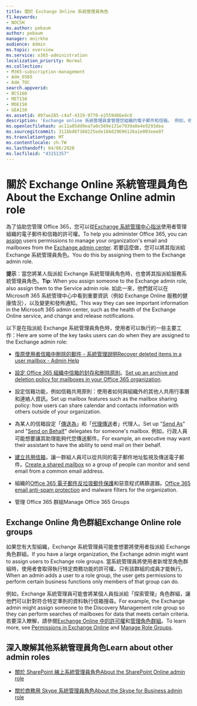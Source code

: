 ```yaml
---
title: 關於 Exchange Online 系統管理員角色
f1.keywords:
- NOCSH
ms.author: pebaum
author: pebaum
manager: mnirkhe
audience: Admin
ms.topic: overview
ms.service: o365-administration
localization_priority: Normal
ms.collection:
- M365-subscription-management
- Adm_O365
- Adm_TOC
search.appverid:
- BCS160
- MET150
- MOE150
- GEA150
ms.assetid: 097ae285-c4af-4319-9770-e2559d66e4c8
description: 'Exchange online 系統管理員會管理您組織的電子郵件和信箱。 例如，他們會在使用者的信箱中復原已刪除的郵件。 '
ms.openlocfilehash: ac11a05dd9ea7a0c569e131e7939a0e4e9293dea
ms.sourcegitcommit: 311bbd6f168225ede166d29696126a1e003eee0f
ms.translationtype: MT
ms.contentlocale: zh-TW
ms.lasthandoff: 04/06/2020
ms.locfileid: "43151357"
---
```

# <a name="about-the-exchange-online-admin-role"></a><span data-ttu-id="3bebf-104">關於 Exchange Online 系統管理員角色</span><span class="sxs-lookup"><span data-stu-id="3bebf-104">About the Exchange Online admin role</span></span>

<span data-ttu-id="3bebf-105">為了協助您管理 Office 365，您可以從[Exchange 系統管理中心](https://go.microsoft.com/fwlink/p/?LinkID=271807)[指派](assign-admin-roles.md)使用者管理組織的電子郵件和信箱的許可權。</span><span class="sxs-lookup"><span data-stu-id="3bebf-105">To help you administer Office 365, you can [assign](assign-admin-roles.md) users permissions to manage your organization's email and mailboxes from the [Exchange admin center](https://go.microsoft.com/fwlink/p/?LinkID=271807).</span></span> <span data-ttu-id="3bebf-106">若要這麼做，您可以將其指派給 Exchange 系統管理員角色。</span><span class="sxs-lookup"><span data-stu-id="3bebf-106">You do this by assigning them to the Exchange admin role.</span></span> 
  
 <span data-ttu-id="3bebf-107">**提示**：當您將某人指派給 Exchange 系統管理員角色時，也會將其指派給服務系統管理員角色。</span><span class="sxs-lookup"><span data-stu-id="3bebf-107">**Tip**: When you assign someone to the Exchange admin role, also assign them to the Service admin role.</span></span> <span data-ttu-id="3bebf-108">如此一來，他們就可以在 Microsoft 365 系統管理中心中看到重要資訊（例如 Exchange Online 服務的健康情況），以及變更和發佈通知。</span><span class="sxs-lookup"><span data-stu-id="3bebf-108">This way they can see important information in the Microsoft 365 admin center, such as the health of the Exchange Online service, and change and release notifications.</span></span> 
  
<span data-ttu-id="3bebf-109">以下是在指派給 Exchange 系統管理員角色時，使用者可以執行的一些主要工作：</span><span class="sxs-lookup"><span data-stu-id="3bebf-109">Here are some of the key tasks users can do when they are assigned to the Exchange admin role:</span></span> 
  
- [<span data-ttu-id="3bebf-110">復原使用者信箱中刪除的郵件 - 系統管理說明</span><span class="sxs-lookup"><span data-stu-id="3bebf-110">Recover deleted items in a user mailbox - Admin Help</span></span>](https://docs.microsoft.com/office365/enterprise/recover-deleted-items-in-a-mailbox)
    
- <span data-ttu-id="3bebf-111">[設定 Office 365 組織中信箱的封存和刪除原則](https://docs.microsoft.com/office365/securitycompliance/set-up-an-archive-and-deletion-policy-for-mailboxes)。</span><span class="sxs-lookup"><span data-stu-id="3bebf-111">[Set up an archive and deletion policy for mailboxes in your Office 365 organization](https://docs.microsoft.com/office365/securitycompliance/set-up-an-archive-and-deletion-policy-for-mailboxes).</span></span>
    
- <span data-ttu-id="3bebf-112">設定信箱功能，例如信箱共用原則：使用者如何與組織外的其他人共用行事曆和連絡人資訊。</span><span class="sxs-lookup"><span data-stu-id="3bebf-112">Set up mailbox features such as the mailbox sharing policy: how users can share calendar and contacts information with others outside of your organization.</span></span> 
    
- <span data-ttu-id="3bebf-113">為某人的信箱設定「[傳送為](https://docs.microsoft.com/microsoft-365/admin/add-users/give-mailbox-permissions-to-another-user)」和「[代理傳送](https://docs.microsoft.com/microsoft-365/admin/add-users/give-mailbox-permissions-to-another-user)者」代理人。</span><span class="sxs-lookup"><span data-stu-id="3bebf-113">Set up "[Send As](https://docs.microsoft.com/microsoft-365/admin/add-users/give-mailbox-permissions-to-another-user)" and "[Send on Behalf](https://docs.microsoft.com/microsoft-365/admin/add-users/give-mailbox-permissions-to-another-user)" delegates for someone's mailbox.</span></span> <span data-ttu-id="3bebf-114">例如，行政人員可能想要讓其助理能夠代您傳送郵件。</span><span class="sxs-lookup"><span data-stu-id="3bebf-114">For example, an executive may want their assistant to have the ability to send mail on their behalf.</span></span> 
    
- <span data-ttu-id="3bebf-115">[建立共用信箱](../email/create-a-shared-mailbox.md)，讓一群組人員可以從共同的電子郵件地址監視及傳送電子郵件。</span><span class="sxs-lookup"><span data-stu-id="3bebf-115">[Create a shared mailbox](../email/create-a-shared-mailbox.md) so a group of people can monitor and send email from a common email address.</span></span> 
    
- <span data-ttu-id="3bebf-116">組織的[Office 365 電子郵件反垃圾郵件保護](https://docs.microsoft.com/office365/securitycompliance/anti-spam-protection)和惡意程式碼篩選器。</span><span class="sxs-lookup"><span data-stu-id="3bebf-116">[Office 365 email anti-spam protection](https://docs.microsoft.com/office365/securitycompliance/anti-spam-protection) and malware filters for the organization.</span></span> 
    
- <span data-ttu-id="3bebf-117">管理 Office 365 群組</span><span class="sxs-lookup"><span data-stu-id="3bebf-117">Manage Office 365 Groups</span></span>
    
## <a name="exchange-online-role-groups"></a><span data-ttu-id="3bebf-118">Exchange Online 角色群組</span><span class="sxs-lookup"><span data-stu-id="3bebf-118">Exchange Online role groups</span></span>

<span data-ttu-id="3bebf-119">如果您有大型組織，Exchange 系統管理員可能會想要將使用者指派給 Exchange 角色群組。</span><span class="sxs-lookup"><span data-stu-id="3bebf-119">If you have a large organization, the Exchange admin might want to assign users to Exchange role groups.</span></span> <span data-ttu-id="3bebf-120">當系統管理員將使用者新增至角色群組時，使用者會取得執行特定商務功能的許可權。只有該群組的成員才能執行。</span><span class="sxs-lookup"><span data-stu-id="3bebf-120">When an admin adds a user to a role group, the user gets permissions to perform certain business functions only members of that group can do.</span></span>
  
 <span data-ttu-id="3bebf-121">例如，Exchange 系統管理員可能會將某個人員指派給「探索管理」角色群組，讓他們可以針對符合特定準則的資料執行信箱搜尋。</span><span class="sxs-lookup"><span data-stu-id="3bebf-121">For example, the Exchange admin might assign someone to the Discovery Management role group so they can perform searches of mailboxes for data that meets certain criteria.</span></span> <span data-ttu-id="3bebf-122">若要深入瞭解，請參閱[Exchange Online 中的許可權](https://docs.microsoft.com/exchange/permissions-exo/permissions-exo)和[管理角色群組](https://docs.microsoft.com/exchange/manage-role-groups-exchange-2013-help)。</span><span class="sxs-lookup"><span data-stu-id="3bebf-122">To learn more, see [Permissions in Exchange Online](https://docs.microsoft.com/exchange/permissions-exo/permissions-exo) and [Manage Role Groups](https://docs.microsoft.com/exchange/manage-role-groups-exchange-2013-help).</span></span>
  
## <a name="learn-about-other-admin-roles"></a><span data-ttu-id="3bebf-123">深入瞭解其他系統管理員角色</span><span class="sxs-lookup"><span data-stu-id="3bebf-123">Learn about other admin roles</span></span>
    
- [<span data-ttu-id="3bebf-124">關於 SharePoint 線上系統管理員角色</span><span class="sxs-lookup"><span data-stu-id="3bebf-124">About the SharePoint Online admin role</span></span>](https://docs.microsoft.com/sharepoint/sharepoint-admin-role)
    
- [<span data-ttu-id="3bebf-125">關於商務用 Skype 系統管理員角色</span><span class="sxs-lookup"><span data-stu-id="3bebf-125">About the Skype for Business admin role</span></span>](https://docs.microsoft.com/skypeforbusiness/skype-for-business-online)
    
